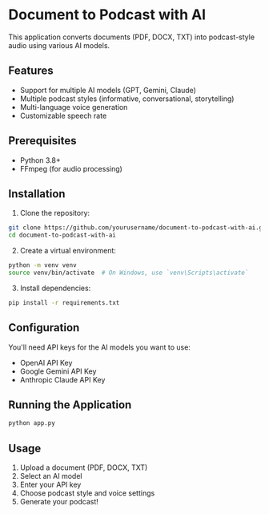# Document to Podcast with AI

This application converts documents (PDF, DOCX, TXT) into podcast-style audio using various AI models.

## Features
- Support for multiple AI models (GPT, Gemini, Claude)
- Multiple podcast styles (informative, conversational, storytelling)
- Multi-language voice generation
- Customizable speech rate

## Prerequisites
- Python 3.8+
- FFmpeg (for audio processing)

## Installation

1. Clone the repository:
```bash
git clone https://github.com/yourusername/document-to-podcast-with-ai.git
cd document-to-podcast-with-ai
```

2. Create a virtual environment:
```bash
python -m venv venv
source venv/bin/activate  # On Windows, use `venv\Scripts\activate`
```

3. Install dependencies:
```bash
pip install -r requirements.txt
```

## Configuration
You'll need API keys for the AI models you want to use:
- OpenAI API Key
- Google Gemini API Key
- Anthropic Claude API Key

## Running the Application
```bash
python app.py
```

## Usage
1. Upload a document (PDF, DOCX, TXT)
2. Select an AI model
3. Enter your API key
4. Choose podcast style and voice settings
5. Generate your podcast!

